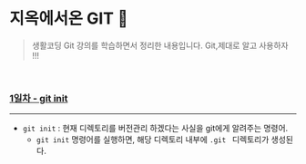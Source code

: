 # 지옥에서온 GIT 🤔

> 생활코딩 Git 강의를 학습하면서 정리한 내용입니다. Git,제대로 알고 사용하자 !!!

<br>

###  [1일차 - git init](https://www.youtube.com/watch?v=fCY1t3QSEhw&list=PLuHgQVnccGMA8iwZwrGyNXCGy2LAAsTXk&index=6)

***

- `git init`  : 현재 디렉토리를 버전관리 하겠다는 사실을 git에게 알려주는 명령어. 
  - `git init` 명령어를 실행하면, 해당 디렉토리 내부에 `.git ` 디렉토리가 생성된다.

